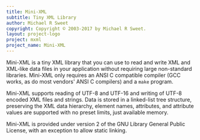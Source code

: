 ```yaml
---
title: Mini-XML
subtitle: Tiny XML Library
author: Michael R Sweet
copyright: Copyright © 2003-2017 by Michael R Sweet.
layout: project-logo
project: mxml
project_name: Mini-XML
---
```


Mini-XML is a tiny XML library that you can use to read and write XML and
XML-like data files in your application without requiring large non-standard
libraries.  Mini-XML only requires an ANSI C compatible compiler (GCC works,
as do most vendors' ANSI C compilers) and a `make` program.

Mini-XML supports reading of UTF-8 and UTF-16 and writing of UTF-8 encoded XML
files and strings.  Data is stored in a linked-list tree structure, preserving
the XML data hierarchy, element names, attributes, and attribute values are
supported with no preset limits, just available memory.

Mini-XML is provided under version 2 of the GNU Library General Public License,
with an exception to allow static linking.
